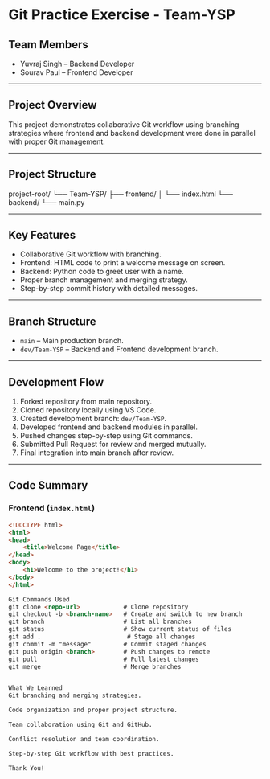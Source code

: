 # Git Practice Exercise - Team-YSP

## Team Members

- Yuvraj Singh – Backend Developer
- Sourav Paul – Frontend Developer

---

## Project Overview

This project demonstrates collaborative Git workflow using branching strategies where frontend and backend development were done in parallel with proper Git management.

---

## Project Structure

project-root/
└── Team-YSP/
├── frontend/
│ └── index.html
└── backend/
└── main.py



---

## Key Features

- Collaborative Git workflow with branching.
- Frontend: HTML code to print a welcome message on screen.
- Backend: Python code to greet user with a name.
- Proper branch management and merging strategy.
- Step-by-step commit history with detailed messages.

---

## Branch Structure

- `main` – Main production branch.
- `dev/Team-YSP` – Backend and Frontend development branch.

---

## Development Flow

1. Forked repository from main repository.
2. Cloned repository locally using VS Code.
3. Created development branch: `dev/Team-YSP`.
4. Developed frontend and backend modules in parallel.
5. Pushed changes step-by-step using Git commands.
6. Submitted Pull Request for review and merged mutually.
7. Final integration into main branch after review.

---

## Code Summary

### Frontend (`index.html`)

```html
<!DOCTYPE html>
<html>
<head>
    <title>Welcome Page</title>
</head>
<body>
    <h1>Welcome to the project!</h1>
</body>
</html>

Git Commands Used
git clone <repo-url>            # Clone repository
git checkout -b <branch-name>   # Create and switch to new branch
git branch                      # List all branches
git status                      # Show current status of files
git add .                        # Stage all changes
git commit -m "message"         # Commit staged changes
git push origin <branch>        # Push changes to remote
git pull                        # Pull latest changes
git merge                       # Merge branches


What We Learned
Git branching and merging strategies.

Code organization and proper project structure.

Team collaboration using Git and GitHub.

Conflict resolution and team coordination.

Step-by-step Git workflow with best practices.

Thank You!